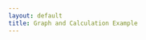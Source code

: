 ```yaml
---
layout: default
title: Graph and Calculation Example
---
```


<!DOCTYPE html>
<html lang="en">
<head>
    <meta charset="UTF-8">
    <meta name="viewport" content="width=device-width, initial-scale=1.0">
    <title>Concentration Calculator</title>
    <script>
        function calculateConcentration() {
            // Get the input values
            let absorbance = parseFloat(document.getElementById('absorbance').value);
            let molecularWeight = parseFloat(document.getElementById('molecularWeight').value);

            // Calculate concentration using the given formula
            let concentration = (2.1182 - Math.sqrt(2.1182 * 2.1182 - 4 * (-0.9959) * (-absorbance))) / (2 * -0.9959);

            // Convert concentration from mg/ml to micromolar
            let concentrationMicromolar = (concentration * 1000) / molecularWeight;

            // Display the results
            document.getElementById('result').innerText = `Concentration: ${concentration.toFixed(4)} mg/ml (${concentrationMicromolar.toFixed(4)} µM)`;
        }
    </script>
</head>
<body>
    <h1>Concentration Calculator</h1>
    <label for="absorbance">Absorbance (y):</label>
    <input type="number" id="absorbance" step="any"><br><br>
    <label for="molecularWeight">Molecular Weight (kDa):</label>
    <input type="number" id="molecularWeight" step="any"><br><br>
    <button onclick="calculateConcentration()">Calculate</button>
    <p id="result"></p>
</body>
</html>
